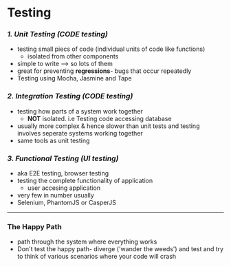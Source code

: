 # Testing

   ### ***1. Unit Testing (CODE testing)***

  - testing small piecs of code (individual units of code like functions)
    - isolated from other components
  - simple to write --> so lots of them
  - great for preventing **regressions**- bugs that occur repeatedly
  - Testing using Mocha, Jasmine and Tape

### ***2. Integration Testing (CODE testing)***

  - testing how parts of a system work together
    - **NOT** isolated. i.e Testing code accessing database
  - usually more complex & hence slower than unit tests and testing involves seperate systems working together
  - same tools as unit testing

### ***3. Functional Testing (UI testing)***

  - aka E2E testing, browser testing
  - testing the complete functionality of application
    - user accesing application
  - very few in number usually
  - Selenium, PhantomJS or CasperJS

***

### The Happy Path
- path through the system where everything works
- Don't test the happy path- diverge ('wander the weeds') and test and try to think of various scenarios where your code will crash
  

